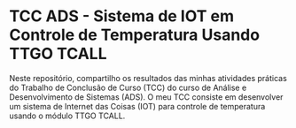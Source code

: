 # TCC ADS - Sistema de IOT em Controle de Temperatura Usando TTGO TCALL
Neste repositório, compartilho os resultados das minhas atividades práticas do Trabalho de Conclusão de Curso (TCC) do curso de Análise e Desenvolvimento de Sistemas (ADS). O meu TCC consiste em desenvolver um sistema de Internet das Coisas (IOT) para controle de temperatura usando o módulo TTGO TCALL.
